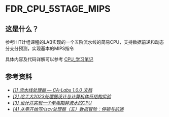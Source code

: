 # FDR_CPU_5STAGE_MIPS

## 这是什么？
参考HIT计组课程的LAB实现的一个五阶流水线的简易CPU，支持数据前递和动态分支分预测，实现基本的MIPS指令

具体内容及代码详解可以参考 [CPU_学习笔记](../CPU_5stage/CPU学习笔记.pdf)
## 参考资料
- *[[1] 流水线处理器 — CA-Labs 1.0.0 文档](https://hit-coa.gitlab.io/archlab/labs/lab1.html)*
- *[[2] 哈工大2023处理器设计与计算机体系结构实验](https://github.com/MengYueqi/HIT_CPU_verilog)*
- *[[3] 设计并实现一个单周期非流水的CPU](https://blog.csdn.net/zhang_qing_yun/article/details/121049946)*
- *[[4] 从零开始写riscv处理器（五）数据冒险：停顿与前递](https://blog.csdn.net/weixin_45774715/article/details/132744848)*
